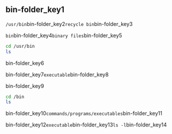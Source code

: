 ## bin-folder_key1
`/usr/bin`bin-folder_key2`recycle bin`bin-folder_key3

`bin`bin-folder_key4`binary files`bin-folder_key5

```bash
cd /usr/bin
ls
```
bin-folder_key6

bin-folder_key7`executable`bin-folder_key8

bin-folder_key9

```bash
cd /bin
ls
```
bin-folder_key10`commands/programs/executables`bin-folder_key11

bin-folder_key12`executable`bin-folder_key13`ls -l`bin-folder_key14
